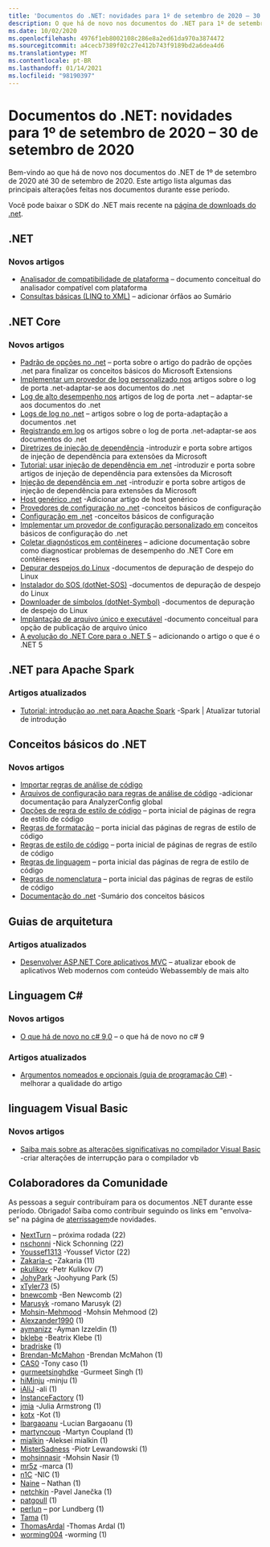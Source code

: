 ```yaml
---
title: 'Documentos do .NET: novidades para 1º de setembro de 2020 – 30 de setembro de 2020'
description: O que há de novo nos documentos do .NET para 1º de setembro de 2020 – 30 de setembro de 2020.
ms.date: 10/02/2020
ms.openlocfilehash: 4976f1eb8002108c286e8a2ed61da970a3874472
ms.sourcegitcommit: a4cecb7389f02c27e412b743f9189bd2a6dea4d6
ms.translationtype: MT
ms.contentlocale: pt-BR
ms.lasthandoff: 01/14/2021
ms.locfileid: "98190397"
---
```

# <a name="net-docs-whats-new-for-september-1-2020---september-30-2020"></a>Documentos do .NET: novidades para 1º de setembro de 2020 – 30 de setembro de 2020

Bem-vindo ao que há de novo nos documentos do .NET de 1º de setembro de 2020 até 30 de setembro de 2020. Este artigo lista algumas das principais alterações feitas nos documentos durante esse período.

Você pode baixar o SDK do .NET mais recente na [página de downloads do .net](https://dotnet.microsoft.com/download).

## <a name="net"></a>.NET

### <a name="new-articles"></a>Novos artigos

- [Analisador de compatibilidade de plataforma](../standard/analyzers/platform-compat-analyzer.md) – documento conceitual do analisador compatível com plataforma
- [Consultas básicas (LINQ to XML)](../standard/linq/basic-queries-linq-to-xml.md) – adicionar órfãos ao Sumário

## <a name="net-core"></a>.NET Core

### <a name="new-articles"></a>Novos artigos

- [Padrão de opções no .net](../core/extensions/options.md) – porta sobre o artigo do padrão de opções .net para finalizar os conceitos básicos do Microsoft Extensions
- [Implementar um provedor de log personalizado nos](../core/extensions/custom-logging-provider.md) artigos sobre o log de porta .net-adaptar-se aos documentos do .net
- [Log de alto desempenho nos](../core/extensions/high-performance-logging.md) artigos de log de porta .net – adaptar-se aos documentos do .net
- [Logs de log no .net](../core/extensions/logging-providers.md) – artigos sobre o log de porta-adaptação a documentos .net
- [Registrando em log](../core/extensions/logging.md) os artigos sobre o log de porta .net-adaptar-se aos documentos do .net
- [Diretrizes de injeção de dependência](../core/extensions/dependency-injection-guidelines.md) -introduzir e porta sobre artigos de injeção de dependência para extensões da Microsoft
- [Tutorial: usar injeção de dependência em .net](../core/extensions/dependency-injection-usage.md) -introduzir e porta sobre artigos de injeção de dependência para extensões da Microsoft
- [Injeção de dependência em .net](../core/extensions/dependency-injection.md) -introduzir e porta sobre artigos de injeção de dependência para extensões da Microsoft
- [Host genérico .net](../core/extensions/generic-host.md) -Adicionar artigo de host genérico
- [Provedores de configuração no .net](../core/extensions/configuration-providers.md) -conceitos básicos de configuração
- [Configuração em .net](../core/extensions/configuration.md) -conceitos básicos de configuração
- [Implementar um provedor de configuração personalizado em](../core/extensions/custom-configuration-provider.md) conceitos básicos de configuração do .net
- [Coletar diagnósticos em contêineres](../core/diagnostics/diagnostics-in-containers.md) – adicione documentação sobre como diagnosticar problemas de desempenho do .NET Core em contêineres
- [Depurar despejos do Linux](../core/diagnostics/debug-linux-dumps.md) -documentos de depuração de despejo do Linux
- [Instalador do SOS (dotNet-SOS)](../core/diagnostics/dotnet-sos.md) -documentos de depuração de despejo do Linux
- [Downloader de símbolos (dotNet-Symbol)](../core/diagnostics/dotnet-symbol.md) -documentos de depuração de despejo do Linux
- [Implantação de arquivo único e executável](../core/deploying/single-file.md) -documento conceitual para opção de publicação de arquivo único
- [A evolução do .NET Core para o .NET 5](../core/dotnet-five.md) – adicionando o artigo o que é o .NET 5

## <a name="net-for-apache-spark"></a>.NET para Apache Spark

### <a name="updated-articles"></a>Artigos atualizados

- [Tutorial: introdução ao .net para Apache Spark](../spark/tutorials/get-started.md) -Spark | Atualizar tutorial de introdução

## <a name="net-fundamentals"></a>Conceitos básicos do .NET

### <a name="new-articles"></a>Novos artigos

- [Importar regras de análise de código](../fundamentals/code-analysis/quality-rules/index.md)
- [Arquivos de configuração para regras de análise de código](../fundamentals/code-analysis/configuration-files.md) -adicionar documentação para AnalyzerConfig global
- [Opções de regra de estilo de código](../fundamentals/code-analysis/code-style-rule-options.md) – porta inicial de páginas de regra de estilo de código
- [Regras de formatação](../fundamentals/code-analysis/style-rules/formatting-rules.md) – porta inicial das páginas de regras de estilo de código
- [Regras de estilo de código](../fundamentals/code-analysis/style-rules/index.md) – porta inicial de páginas de regras de estilo de código
- [Regras de linguagem](../fundamentals/code-analysis/style-rules/language-rules.md) – porta inicial das páginas de regra de estilo de código
- [Regras de nomenclatura](../fundamentals/code-analysis/style-rules/naming-rules.md) – porta inicial das páginas de regras de estilo de código
- [Documentação do .net](../fundamentals/index.yml) -Sumário dos conceitos básicos

## <a name="architecture-guides"></a>Guias de arquitetura

### <a name="updated-articles"></a>Artigos atualizados

- [Desenvolver ASP.NET Core aplicativos MVC](../architecture/modern-web-apps-azure/develop-asp-net-core-mvc-apps.md) – atualizar ebook de aplicativos Web modernos com conteúdo Webassembly de mais alto

## <a name="c-language"></a>Linguagem C#

### <a name="new-articles"></a>Novos artigos

- [O que há de novo no c# 9,0](../csharp/whats-new/csharp-9.md) – o que há de novo no c# 9

### <a name="updated-articles"></a>Artigos atualizados

- [Argumentos nomeados e opcionais (guia de programação C#)](../csharp/programming-guide/classes-and-structs/named-and-optional-arguments.md) -melhorar a qualidade do artigo

## <a name="visual-basic-language"></a>linguagem Visual Basic

### <a name="new-articles"></a>Novos artigos

- [Saiba mais sobre as alterações significativas no compilador Visual Basic](../visual-basic/whats-new/breaking-changes.md) -criar alterações de interrupção para o compilador vb

## <a name="community-contributors"></a>Colaboradores da Comunidade

As pessoas a seguir contribuíram para os documentos .NET durante esse período. Obrigado! Saiba como contribuir seguindo os links em "envolva-se" na página de [aterrissagem](index.yml)de novidades.

- [NextTurn](https://github.com/nxtn) – próxima rodada (22)
- [nschonni](https://github.com/nschonni) -Nick Schonning (22)
- [Youssef1313](https://github.com/Youssef1313) -Youssef Victor (22)
- [Zakaria-c](https://github.com/zakaria-c) -Zakaria (11)
- [pkulikov](https://github.com/pkulikov) -Petr Kulikov (7)
- [JohyPark](https://github.com/JohyPark) -Joohyung Park (5)
- [xTyler73](https://github.com/xTyler73) (5)
- [bnewcomb](https://github.com/bnewcomb) -Ben Newcomb (2)
- [Marusyk](https://github.com/Marusyk) -romano Marusyk (2)
- [Mohsin-Mehmood](https://github.com/mohsin-mehmood) -Mohsin Mehmood (2)
- [Alexzander1990](https://github.com/Alexzander1990) (1)
- [aymanizz](https://github.com/aymanizz) -Ayman Izzeldin (1)
- [bklebe](https://github.com/bklebe) -Beatrix Klebe (1)
- [bradriske](https://github.com/bradriske) (1)
- [Brendan-McMahon](https://github.com/brendan-mcmahon) -Brendan McMahon (1)
- [CAS0](https://github.com/CAS0) -Tony caso (1)
- [gurmeetsinghdke](https://github.com/gurmeetsinghdke) -Gurmeet Singh (1)
- [hiMinju](https://github.com/hiMinju) -minju (1)
- [iAliJ](https://github.com/iAliJ) -ali (1)
- [InstanceFactory](https://github.com/InstanceFactory) (1)
- [jmia](https://github.com/jmia) -Julia Armstrong (1)
- [kotx](https://github.com/kotx) -Kot (1)
- [lbargaoanu](https://github.com/lbargaoanu) -Lucian Bargaoanu (1)
- [martyncoup](https://github.com/martyncoup) -Martyn Coupland (1)
- [mialkin](https://github.com/mialkin) -Aleksei mialkin (1)
- [MisterSadness](https://github.com/MisterSadness) -Piotr Lewandowski (1)
- [mohsinnasir](https://github.com/mohsinnasir) -Mohsin Nasir (1)
- [mr5z](https://github.com/mr5z) -marca (1)
- [n1C](https://github.com/n1c) -NIC (1)
- [Naine](https://github.com/Naine) – Nathan (1)
- [netchkin](https://github.com/netchkin) -Pavel Janečka (1)
- [patgoull](https://github.com/patgoull) (1)
- [perlun](https://github.com/perlun) – por Lundberg (1)
- [Tama](https://github.com/tama) (1)
- [ThomasArdal](https://github.com/ThomasArdal) -Thomas Ardal (1)
- [worming004](https://github.com/worming004) -worming (1)
